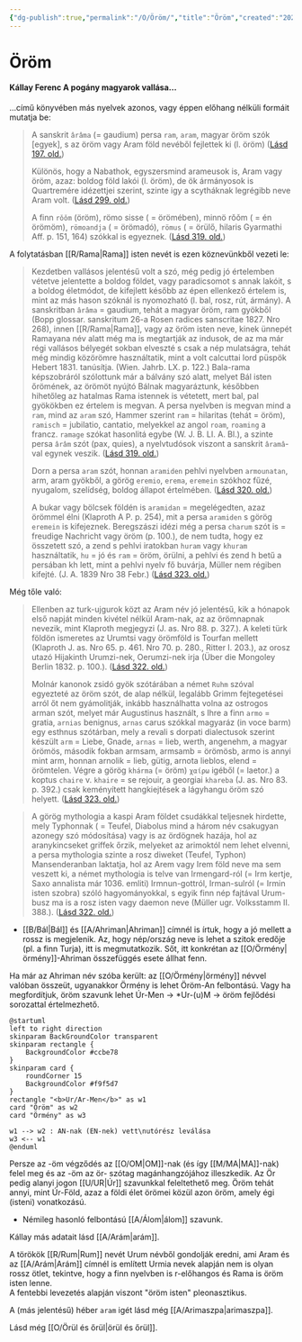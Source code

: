 ```yaml
---
{"dg-publish":true,"permalink":"/O/Öröm/","title":"Öröm","created":"2023-10-20T07:00","updated":"2024-10-26T03:44"}
---
```



# Öröm

#### Kállay Ferenc A pogány magyarok vallása...  

...című könyvében más nyelvek azonos, vagy éppen előhang nélküli formáit mutatja be:  
> A sanskrit `ârâma` (= gaudium) persa `ram`, `aram`, magyar öröm szók \[egyek\], s az öröm vagy Aram föld nevéből fejlettek ki (l. öröm) ([Lásd 197. old.](zotero://open-pdf/library/items/DFI47XPY?page=197&annotation=2I2HGFZV))  
> 
> Különös, hogy a Nabathok, egyszersmind arameusok is, Aram vagy öröm, azaz: boldog föld lakói (l. öröm), de ök ármányosok is Quartremére idézettjei szerint, szinte igy a scytháknak legrégibb neve Aram volt. ([Lásd 299. old.](zotero://open-pdf/library/items/DFI47XPY?page=299&annotation=PAZHN6QT))
> 
> A finn `rǒǒm` (öröm), römo sisse ( = örömében), minnö rǒǒm ( = én örömöm), `römoandja` ( = örömadó), `römus` ( = örülő, hilaris Gyarmathi Aff. p. 151, 164) szókkal is egyeznek. ([Lásd 319. old.](zotero://open-pdf/library/items/DFI47XPY?page=319&annotation=8SC6QSRF))  

A folytatásban [[R/Rama\|Rama]] isten nevét is ezen köznevünkből vezeti le:  
> Kezdetben vallásos jelentésű volt a szó, még pedig jó értelemben vétetve jelentette a boldog földet, vagy paradicsomot s annak lakóit, s a boldog életmódot, de kifejlett később az épen ellenkező értelem is, mint az más hason szóknál is nyomozható (l. bal, rosz, rút, ármány). A sanskritban `ârâma` = gaudium, tehát a magyar öröm, ram gyökből (Bopp glossar. sanskritum 26-a Rosen radices sanscritae 1827. Nro 268), innen [[R/Rama\|Rama]], vagy az öröm isten neve, kinek ünnepét Ramayana név alatt még ma is megtartják az indusok, de az ma már régi vallásos bélyegét sokban elveszté s csak a nép mulatságra, tehát még mindig közörömre használtatik, mint a volt calcuttai lord püspök Hebert 1831. tanúsítja. (Wien. Jahrb. LX. p. 122.) Bala-rama képszobráról szólottunk már a bálvány szó alatt, melyet Bál isten őrömének, az örömöt nyújtó Bálnak magyaráztunk, későbben hihetőleg az hatalmas Rama istennek is vétetett, mert bal, pal gyökökben ez értelem is megvan. A persa nyelvben is megvan mind a `ram`, mind az `aram` szó, Hammer szerint `ram` = hilaritas (tehát = öröm), `ramisch` = jubilatio, cantatio, melyekkel az angol `roam`, `roaming` a francz. `ramage` szókat hasonlitá egybe (W. J. B. LI. A. Bl.), a szinte persa `ârâm` szót (pax, quies), a nyelvtudósok viszont a sanskrit `âramâ`-val egynek veszik. ([Lásd 319. old.](zotero://open-pdf/library/items/DFI47XPY?page=319&annotation=F5Y3YL5E))
> 
> Dorn a persa `aram` szót, honnan `aramiden` pehlvi nyelvben `armounatan`, arm, aram gyökből, a görög `eremio`, `erema`, `eremein` szókhoz fűzé, nyugalom, szelídség, boldog állapot értelmében. ([Lásd 320. old.](zotero://open-pdf/library/items/DFI47XPY?page=320&annotation=JZLJJ6YW))
>
> A bukar vagy bölcsek földén is `aramidan` = megelégedten, azaz örömmel élni (Klaproth A P. p. 254), mit a persa `aramiden` s görög `eremein` is kifejeznek. Beregszászi idézi még a persa `charum` szót is = freudige Nachricht vagy öröm (p. 100.), de nem tudta, hogy ez összetett szó, a zend s pehlvi iratokban `huram` vagy `khuram` használtatik, `hu` = jó és `ram` = öröm, örülni, a pehlvi és zend h betű a persában kh lett, mint a pehlvi nyelv fő buvárja, Müller nem régiben kifejté. (J. A. 1839 Nro 38 Febr.) ([Lásd 323. old.](zotero://open-pdf/library/items/DFI47XPY?page=323&annotation=FJRR7KBE))  

Még tőle való:  
> Ellenben az turk-ujgurok közt az Aram név jó jelentésű, kik a hónapok első napját minden kivétel nélkül Aram-nak, az az örömnapnak nevezik, mint Klaproth megjegyzi (J. as. Nro 88. p. 327.). A keleti türk földön ismeretes az Urumtsi vagy örömföld is Tourfan mellett (Klaproth J. as. Nro 65. p. 461. Nro 70. p. 280., Ritter I. 203.), az orosz utazó Hijakinth Urumzi-nek, Oerumzi-nek irja (Über die Mongoley Berlin 1832. p. 100.). ([Lásd 322. old.](zotero://open-pdf/library/items/DFI47XPY?page=322&annotation=ZH2KNAUP))  
> 
> Molnár kanonok zsidó gyök szótárában a német `Ruhm` szóval egyezteté az öröm szót, de alap nélkül, legalább Grimm fejtegetései arról őt nem gyámolitják, inkább használhatta volna az ostrogos arman szót, melyet már Augustinus használt, s Ihre a finn `armo` = gratia, `arnias` benignus, `arnas` carus szókkal magyaráz (in voce barm) egy esthnus szótárban, mely a revali s dorpati dialectusok szerint készült `arm` = Liebe, Gnade, `arnas` = lieb, werth, angenehm, a magyar örömös, második fokban armsam, armsamb = örömösb, armo is annyi mint arm, honnan arnolik = lieb, gütig, arnota lieblos, elend = örömtelen. Végre a görög `khárma` (= öröm) `χαίρω` igéből (= laetor.) a koptus `chaire` v. `khaire` = se rejouir, a georgiai `khareba` (J. as. Nro 83. p. 392.) csak keményített hangkiejtések a lágyhangu öröm szó helyett. ([Lásd 323. old.](zotero://open-pdf/library/items/DFI47XPY?page=323&annotation=XZD287ZZ))

> A görög mythologia a kaspi Aram földet csudákkal teljesnek hirdette, mely Typhonnak ( = Teufel, Diabolus mind a három név csakugyan azonegy szó módosítása) vagy is az ördögnek hazája, hol az aranykincseket griffek őrzik, melyeket az arimoktól nem lehet elvenni, a persa mythologia szinte a rosz diweket (Teufel, Typhon) Mansenderanban laktatja, hol az Arem vagy Irem föld neve ma sem veszett ki, a német mythologia is telve van Irmengard-ról (= Irm kertje, Saxo annalista már 1036. emliti) Irmnun-gottról, Irman-sulról (= Irmin isten szobra) szóló hagyományokkal, s egyik finn nép fajtával Urum-busz ma is a rosz isten vagy daemon neve (Müller ugr. Volksstamm II. 388.). ([Lásd 322. old.](zotero://open-pdf/library/items/DFI47XPY?page=322&annotation=L83FKYQH))  
- [[B/Bál\|Bál]] és [[A/Ahriman\|Ahriman]] címnél is írtuk, hogy a jó mellett a rossz is megjelenik. Az, hogy nép/ország neve is lehet a szitok eredője (pl. a finn Turja), itt is megmutatkozik. Sőt, itt konkrétan az [[O/Örmény\|örmény]]-Ahriman összefüggés esete állhat fenn.

Ha már az Ahriman név szóba került: az [[O/Örmény\|örmény]] névvel valóban összeüt, ugyanakkor Örmény is lehet Öröm-An felbontású. Vagy ha megfordítjuk, öröm szavunk lehet Úr-Men -> \*Ur-(u)M -> öröm fejlődési sorozattal értelmezhető.  
```plantuml-svg
@startuml
left to right direction
skinparam BackGroundColor transparent
skinparam rectangle {
    BackgroundColor #ccbe78
}
skinparam card {
    roundCorner 15
    BackgroundColor #f9f5d7
}
rectangle "<b>Ur/Ar-Men</b>" as w1
card "Öröm" as w2
card "Örmény" as w3

w1 --> w2 : AN-nak (EN-nek) vett\nutórész leválása
w3 <-- w1
@enduml
```
Persze az -öm végződés az [[O/OM\|OM]]-nak (és így [[M/MA\|MA]]-nak) felel meg és az -öm az ör- szótag magánhangzójához illeszkedik. Az Ör pedig alanyi jogon [[U/UR\|Úr]] szavunkkal feleltethető meg. Öröm tehát annyi, mint Úr-Föld, azaz a földi élet örömei közül azon öröm, amely égi (isteni) vonatkozású.  
- Némileg hasonló felbontású [[A/Álom\|álom]] szavunk.

Kállay más adatait lásd [[A/Arám\|arám]].  

A törökök [[R/Rum\|Rum]] nevét Urum névből gondolják eredni, ami Aram és az [[A/Arám\|Arám]] címnél is említett Urmia nevek alapján nem is olyan rossz ötlet, tekintve, hogy a finn nyelvben is r-előhangos és Rama is öröm isten lenne.  
A fentebbi levezetés alapján viszont "öröm isten" pleonasztikus.  

A (más jelentésű) héber `aram` igét lásd még [[A/Arimaszpa\|arimaszpa]].  

Lásd még [[O/Örül és őrül\|örül és őrül]].  